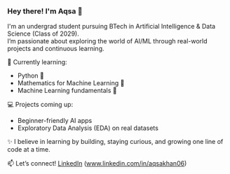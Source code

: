 ### Hey there! I'm Aqsa 👋

I'm an undergrad student pursuing BTech in Artificial Intelligence & Data Science (Class of 2029).  
I’m passionate about exploring the world of AI/ML through real-world projects and continuous learning.

🔭 Currently learning:
- Python 🐍  
- Mathematics for Machine Learning 📐  
- Machine Learning fundamentals 🧠  

💻 Projects coming up:  
- Beginner-friendly AI apps  
- Exploratory Data Analysis (EDA) on real datasets  

✨ I believe in learning by building, staying curious, and growing one line of code at a time.

📫 Let’s connect! [LinkedIn](https://www.linkedin.com) (www.linkedin.com/in/aqsakhan06)

<!--
**AqsaAnalyzes/AqsaAnalyzes** is a ✨ _special_ ✨ repository because its `README.md` (this file) appears on your GitHub profile.

Here are some ideas to get you started:

- 🔭 I’m currently working on ...
- 🌱 I’m currently learning ...
- 👯 I’m looking to collaborate on ...
- 🤔 I’m looking for help with ...
- 💬 Ask me about ...
- 📫 How to reach me: ...
- 😄 Pronouns: ...
- ⚡ Fun fact: ...
-->
